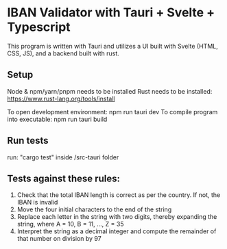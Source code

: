 # IBAN Validator with Tauri + Svelte + Typescript

This program is written with Tauri and utilizes a UI built with Svelte (HTML, CSS, JS), and a backend built with rust.

## Setup
Node & npm/yarn/pnpm needs to be installed
Rust needs to be installed: https://www.rust-lang.org/tools/install


To open development environment: npm run tauri dev
To compile program into executable: npm run tauri build


## Run tests
run: "cargo test" inside /src-tauri folder

## Tests against these rules:
1. Check that the total IBAN length is correct as per the country. If not, the IBAN is invalid
2. Move the four initial characters to the end of the string
3. Replace each letter in the string with two digits, thereby expanding the string, where A = 10, B = 11, ..., Z = 35
4. Interpret the string as a decimal integer and compute the remainder of that number on division by 97 
